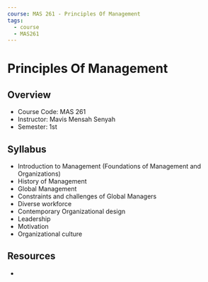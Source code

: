 ```yaml
---
course: MAS 261 - Principles Of Management
tags:
  - course
  - MAS261
---
```


# Principles Of Management

## Overview
- Course Code: MAS 261
- Instructor: Mavis Mensah Senyah
- Semester: 1st

## Syllabus

- Introduction to Management (Foundations of Management and Organizations)
- History of Management
- Global Management
- Constraints and challenges of Global Managers
- Diverse workforce
- Contemporary Organizational design
- Leadership
- Motivation
- Organizational culture

## Resources
- 
